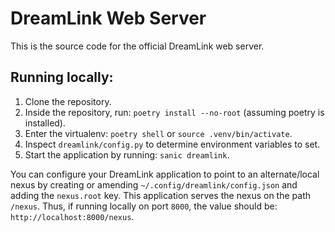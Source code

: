 # DreamLink Web Server

This is the source code for the official DreamLink web server.

## Running locally:

  1. Clone the repository.
  2. Inside the repository, run: `poetry install --no-root` (assuming poetry is installed).
  3. Enter the virtualenv: `poetry shell` or `source .venv/bin/activate`.
  3. Inspect `dreamlink/config.py` to determine environment variables to set.
  4. Start the application by running: `sanic dreamlink`.

You can configure your DreamLink application to point to an alternate/local nexus by creating or amending `~/.config/dreamlink/config.json` and adding the `nexus.root` key. This application serves the nexus on the path `/nexus`. Thus, if running locally on port `8000`, the value should be: `http://localhost:8000/nexus`.